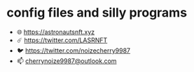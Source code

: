 # config files and silly programs

- 🌐 https://astronautsnft.xyz
- ☄️ https://twitter.com/LASRNFT
- 🐦 https://twitter.com/noizecherry9987
- 📫 cherrynoize9987@outlook.com
